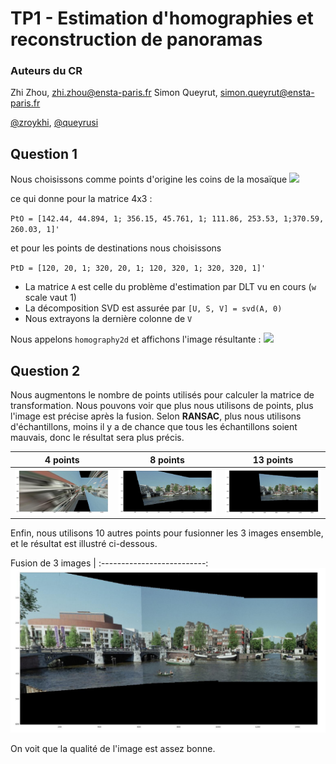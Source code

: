 TP1 - Estimation d'homographies et reconstruction de panoramas
====

### Auteurs du CR
Zhi Zhou, <zhi.zhou@ensta-paris.fr>
 Simon Queyrut,  <simon.queyrut@ensta-paris.fr>
 
 [@zroykhi](https://github.com/zroykhi), [@queyrusi][github] 

[github]: http://github.com/queyrusi

Question 1
------
Nous choisissons comme points d'origine les coins de la mosaïque 
![](https://markdown.data-ensta.fr/uploads/upload_9cd184d4edfcd7f252f93143ed09b7cb.png)

ce qui donne pour la matrice 4x3 :

`PtO = [142.44, 44.894, 1; 356.15, 45.761, 1; 111.86, 253.53, 1;370.59, 260.03, 1]'`

et pour les points de destinations nous choisissons 

`PtD = [120, 20, 1; 320, 20, 1; 120, 320, 1; 320, 320, 1]'`

+ La matrice `A` est celle du problème d'estimation par DLT vu en cours (`w` scale vaut 1)
+ La décomposition SVD est assurée par `[U, S, V] = svd(A, 0)`
+ Nous extrayons la dernière colonne de `V`

Nous appelons `homography2d`  et affichons l'image résultante :
![](https://markdown.data-ensta.fr/uploads/upload_42c82b9894533a34c66915e49567867c.png)

Question 2
------
Nous augmentons le nombre de points utilisés pour calculer la matrice de transformation. Nous pouvons voir que plus nous utilisons de points, plus l'image est précise après la fusion. Selon **RANSAC**, plus nous utilisons d'échantillons, moins il y a de chance que tous les échantillons soient mauvais, donc le résultat sera plus précis.

4 points  |  8 points | 13 points
:-------------------------:|:-------------------------:|:-------------------------:
![alt text](Panorama_TP/Amst-4-points.jpg)  | ![alt text](Panorama_TP/Amst-8-points.jpg) | ![alt text](Panorama_TP/Amst-13-points.jpg)

Enfin, nous utilisons 10 autres points pour fusionner les 3 images ensemble, et le résultat est illustré ci-dessous. 

Fusion de 3 images |
:--------------------------:
![](Panorama_TP/Amst-1-2-3.jpg)

On voit que la qualité de l'image est assez bonne.